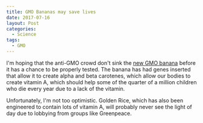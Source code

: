 ```yaml
---
title: GMO Bananas may save lives
date: 2017-07-16
layout: Post
categories:
  - Science
tags:
  - GMO
---
```


I'm hoping that the anti-GMO crowd don't sink the [new GMO banana](http://www.newsweek.com/scientists-orange-bananas-vitamin-uganda-633136) before it has a chance to be properly tested. The banana has had genes inserted that allow it to create alpha and beta carotenes, which allow our bodies to create vitamin A, which should help some of the quarter of a million children who die every year due to a lack of the vitamin.

<!-- more -->

Unfortunately, I'm not too optimistic. Golden Rice, which has also been engineered to contain lots of vitamin A, will probably never see the light of day due to lobbying from groups like Greenpeace.
